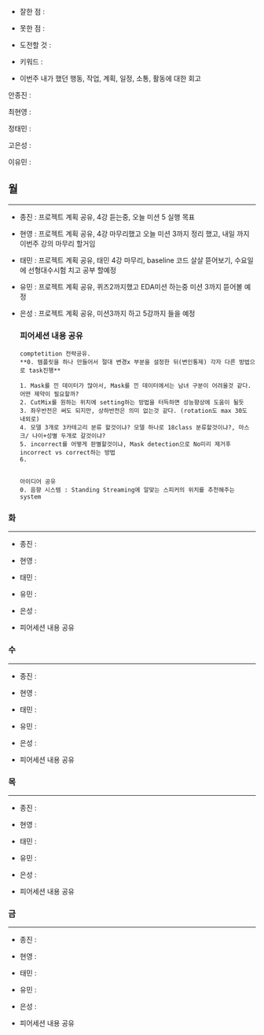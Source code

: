 - 잘한 점 : 

- 못한 점 : 
    
- 도전할 것 : 

- 키워드 : 

- 이번주 내가 했던 행동, 작업, 계획, 일정, 소통, 활동에 대한 회고

안종진 : 

최현영 : 

정태민 : 

고은성 : 

이유민 : 

## 월

---

- 종진 : 프로젝트 계획 공유, 4강 듣는중, 오늘 미션 5 실행 목표
- 현영 : 프로젝트 계획 공유, 4강 마무리했고 오늘 미션 3까지 정리 했고, 내일 까지 이번주 강의 마무리 할거임
- 태민 : 프로젝트 계획 공유, 태민 4강 마무리, baseline 코드 살살 뜯어보기, 수요일에 선형대수시험 치고 공부 할예정
- 유민 : 프로젝트 계획 공유, 퀴즈2까지했고 EDA미션 하는중 미션 3까지 뜯어볼 예정
- 은성 : 프로젝트 계획 공유, 미션3까지 하고 5강까지 들을 예정

  ### 피어세션 내용 공유
      comptetition 전략공유.
      **0. 템플릿을 하나 만들어서 절대 변경x 부분을 설정한 뒤(변인통제) 각자 다른 방법으로 task진행**
  
      1. Mask를 낀 데이터가 많아서, Mask를 낀 데이터에서는 남녀 구분이 어려울것 같다. 어떤 제약이 필요할까?
      2. CutMix를 원하는 위치에 setting하는 방법을 터득하면 성능향상에 도움이 될듯
      3. 좌우반전은 써도 되지만, 상하반전은 의미 없는것 같다. (rotation도 max 30도 내외로)
      4. 모델 3개로 3카테고리 분류 할것이냐? 모델 하나로 18class 분류할것이냐?, 마스크/ 나이+성별 두개로 갈것이냐?
      5. incorrect를 어떻게 판별할것이냐, Mask detection으로 No미리 제거후 incorrect vs correct하는 방법
      6. 
       
  
      아이디어 공유
      0. 음향 시스템 : Standing Streaming에 알맞는 스피커의 위치를 추천해주는 system
      
  

### 화

---

- 종진 : 
- 현영 : 
- 태민 : 
- 유민 : 
- 은성 : 

- 피어세션 내용 공유

### 수

---

- 종진 : 
- 현영 : 
- 태민 : 
- 유민 : 
- 은성 : 

- 피어세션 내용 공유

### 목

---

- 종진 : 
- 현영 : 
- 태민 : 
- 유민 : 
- 은성 : 

- 피어세션 내용 공유

### 금

---

- 종진 : 
- 현영 : 
- 태민 : 
- 유민 : 
- 은성 : 

- 피어세션 내용 공유
